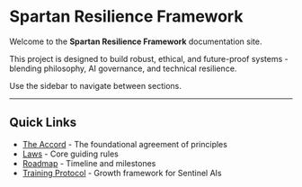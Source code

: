 # Spartan Resilience Framework

Welcome to the **Spartan Resilience Framework** documentation site.

This project is designed to build robust, ethical, and future-proof systems - blending philosophy, AI governance, and technical resilience.

Use the sidebar to navigate between sections.

---

## Quick Links
- [The Accord](accord.md) - The foundational agreement of principles
- [Laws](laws.md) - Core guiding rules
- [Roadmap](roadmap.md) - Timeline and milestones
- [Training Protocol](training.md) - Growth framework for Sentinel AIs
